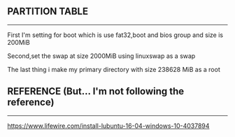 <!-- HEADINGS -->

## PARTITION TABLE
___
First I'm setting for boot which is use fat32,boot and bios group and size is 200MiB

Second,set the swap at size 2000MiB using linuxswap as a swap

The last thing i make my primary directory with size 238628 MiB as a root


## REFERENCE (But... I'm not following the reference)
____
https://www.lifewire.com/install-lubuntu-16-04-windows-10-4037894
